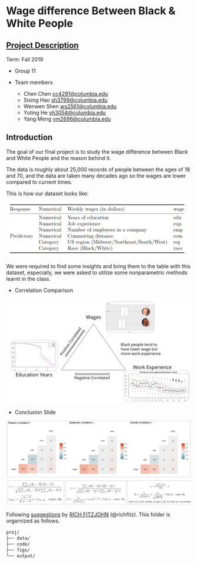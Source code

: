 # Wage difference Between Black & White People

## [Project Description](doc/project_instruction.pdf)

Term: Fall 2019

+ Group 11
+ Team members

	+ Chen Chen cc4291@columbia.edu
	+ Sixing Hao sh3799@columbia.edu
	+ Wenwen Shen ws2561@columbia.edu
	+ Yuting He yh3054@columbia.edu
	+ Yang Meng ym2696@columbia.edu

## Introduction
The goal of our final project is to study the wage difference between Black and White People and the reason behind it.

The data is roughly about 25,000 records of people between the ages of 18 and 70, and the data are taken many decades ago so the wages are lower compared to current times.

This is how our dataset looks like:

<p align="center">
  <img width="500" src="figs/data_str.png">
</p>



We were required to find some insights and bring them to the table with this dataset, especially, we were asked to utilize some nonparametric methods learnt in the class.

* Correlation Comparison
<p align="center">
<img src="figs/conclusion.jpg" alt="" width="500"/>
</p>

* Conclusion Slide
<p align="center">
<img src="figs/corr.jpg" alt="" width="500"/>
</p>

Following [suggestions](http://nicercode.github.io/blog/2013-04-05-projects/) by [RICH FITZJOHN](http://nicercode.github.io/about/#Team) (@richfitz). This folder is orgarnized as follows.

```
proj/
├── data/
├── code/
├── figs/
└── output/
```

